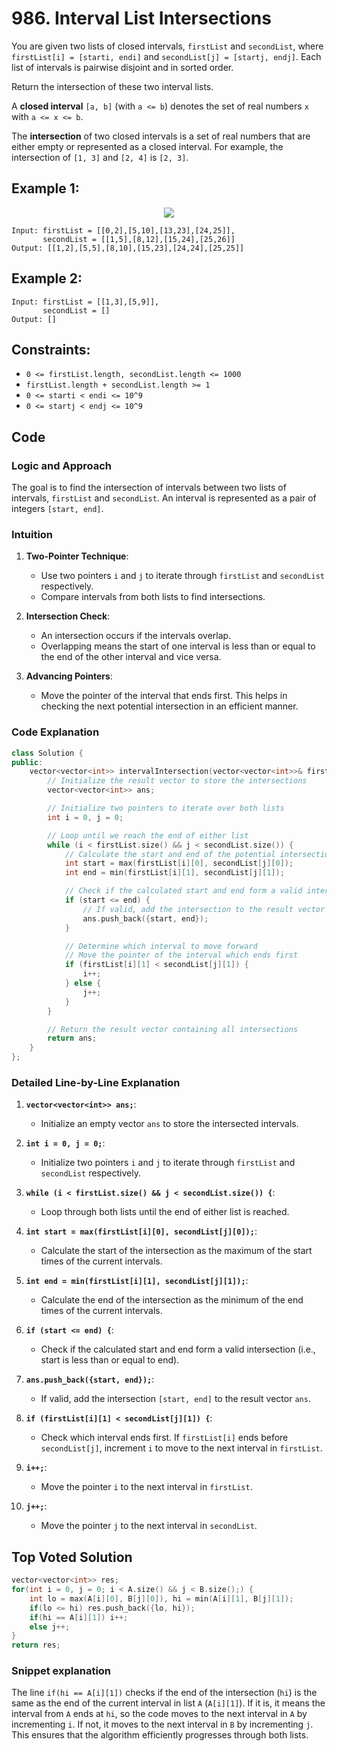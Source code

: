 # 986. Interval List Intersections

You are given two lists of closed intervals, `firstList` and `secondList`, where `firstList[i] = [starti, endi]` and `secondList[j] = [startj, endj]`. Each list of intervals is pairwise disjoint and in sorted order.

Return the intersection of these two interval lists.

A **closed interval** `[a, b]` (with `a <= b`) denotes the set of real numbers `x` with `a <= x <= b`.

The **intersection** of two closed intervals is a set of real numbers that are either empty or represented as a closed interval. For example, the intersection of `[1, 3]` and `[2, 4]` is `[2, 3]`.

## Example 1:
<div align ="center"><img src = "https://assets.leetcode.com/uploads/2019/01/30/interval1.png"></div>

```plaintext
Input: firstList = [[0,2],[5,10],[13,23],[24,25]], 
       secondList = [[1,5],[8,12],[15,24],[25,26]]
Output: [[1,2],[5,5],[8,10],[15,23],[24,24],[25,25]]
```

## Example 2:

```plaintext
Input: firstList = [[1,3],[5,9]], 
       secondList = []
Output: []
```

## Constraints:

- `0 <= firstList.length, secondList.length <= 1000`
- `firstList.length + secondList.length >= 1`
- `0 <= starti < endi <= 10^9`
- `0 <= startj < endj <= 10^9`
## Code

### Logic and Approach

The goal is to find the intersection of intervals between two lists of intervals, `firstList` and `secondList`. An interval is represented as a pair of integers `[start, end]`.

### Intuition

1. **Two-Pointer Technique**: 
    - Use two pointers `i` and `j` to iterate through `firstList` and `secondList` respectively.
    - Compare intervals from both lists to find intersections.

2. **Intersection Check**:
    - An intersection occurs if the intervals overlap. 
    - Overlapping means the start of one interval is less than or equal to the end of the other interval and vice versa.

3. **Advancing Pointers**:
    - Move the pointer of the interval that ends first. This helps in checking the next potential intersection in an efficient manner.

### Code Explanation

```cpp
class Solution {
public:
    vector<vector<int>> intervalIntersection(vector<vector<int>>& firstList, vector<vector<int>>& secondList) {
        // Initialize the result vector to store the intersections
        vector<vector<int>> ans;

        // Initialize two pointers to iterate over both lists
        int i = 0, j = 0;

        // Loop until we reach the end of either list
        while (i < firstList.size() && j < secondList.size()) {
            // Calculate the start and end of the potential intersection
            int start = max(firstList[i][0], secondList[j][0]);
            int end = min(firstList[i][1], secondList[j][1]);

            // Check if the calculated start and end form a valid intersection
            if (start <= end) {
                // If valid, add the intersection to the result vector
                ans.push_back({start, end});
            }

            // Determine which interval to move forward
            // Move the pointer of the interval which ends first
            if (firstList[i][1] < secondList[j][1]) {
                i++;
            } else {
                j++;
            }
        }

        // Return the result vector containing all intersections
        return ans;
    }
};
```

### Detailed Line-by-Line Explanation


1. **`vector<vector<int>> ans;`**:
   - Initialize an empty vector `ans` to store the intersected intervals.

2. **`int i = 0, j = 0;`**:
   - Initialize two pointers `i` and `j` to iterate through `firstList` and `secondList` respectively.

3. **`while (i < firstList.size() && j < secondList.size()) {`**:
   - Loop through both lists until the end of either list is reached.

4. **`int start = max(firstList[i][0], secondList[j][0]);`**:
   - Calculate the start of the intersection as the maximum of the start times of the current intervals.

5. **`int end = min(firstList[i][1], secondList[j][1]);`**:
    - Calculate the end of the intersection as the minimum of the end times of the current intervals.

6. **`if (start <= end) {`**:
    - Check if the calculated start and end form a valid intersection (i.e., start is less than or equal to end).

7. **`ans.push_back({start, end});`**:
    - If valid, add the intersection `[start, end]` to the result vector `ans`.

8. **`if (firstList[i][1] < secondList[j][1]) {`**:
    - Check which interval ends first. If `firstList[i]` ends before `secondList[j]`, increment `i` to move to the next interval in `firstList`.

9. **`i++;`**:
    - Move the pointer `i` to the next interval in `firstList`.


10. **`j++;`**:
    - Move the pointer `j` to the next interval in `secondList`.
      
## Top Voted Solution
```cpp
vector<vector<int>> res;
for(int i = 0, j = 0; i < A.size() && j < B.size();) {
	int lo = max(A[i][0], B[j][0]), hi = min(A[i][1], B[j][1]);
	if(lo <= hi) res.push_back({lo, hi});
	if(hi == A[i][1]) i++;
	else j++;
}
return res;
```
### Snippet explanation

The line `if(hi == A[i][1])` checks if the end of the intersection (`hi`) is the same as the end of the current interval in list `A` (`A[i][1]`). If it is, it means the interval from `A` ends at `hi`, so the code moves to the next interval in `A` by incrementing `i`. If not, it moves to the next interval in `B` by incrementing `j`. This ensures that the algorithm efficiently progresses through both lists.


